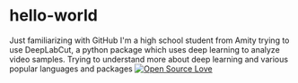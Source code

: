 # hello-world
Just familiarizing with GitHub
I'm a high school student from Amity trying to use DeepLabCut, a python package which uses deep learning to analyze video samples.
Trying to understand more about deep learning and various popular languages and packages
[![Open Source Love](https://badges.frapsoft.com/os/v1/open-source.svg?v=103)](https://github.com/ellerbrock/open-source-badges/)
